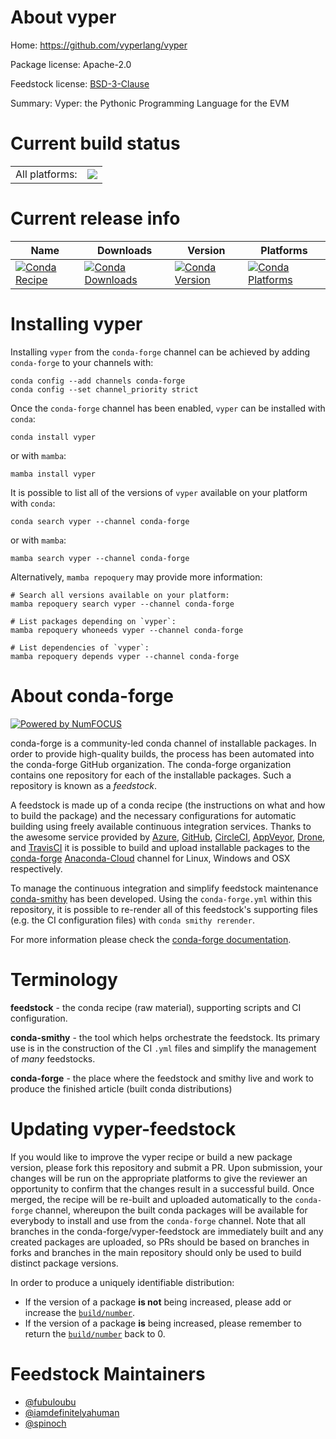 About vyper
===========

Home: https://github.com/vyperlang/vyper

Package license: Apache-2.0

Feedstock license: [BSD-3-Clause](https://github.com/conda-forge/vyper-feedstock/blob/main/LICENSE.txt)

Summary: Vyper: the Pythonic Programming Language for the EVM

Current build status
====================


<table><tr><td>All platforms:</td>
    <td>
      <a href="https://dev.azure.com/conda-forge/feedstock-builds/_build/latest?definitionId=11989&branchName=main">
        <img src="https://dev.azure.com/conda-forge/feedstock-builds/_apis/build/status/vyper-feedstock?branchName=main">
      </a>
    </td>
  </tr>
</table>

Current release info
====================

| Name | Downloads | Version | Platforms |
| --- | --- | --- | --- |
| [![Conda Recipe](https://img.shields.io/badge/recipe-vyper-green.svg)](https://anaconda.org/conda-forge/vyper) | [![Conda Downloads](https://img.shields.io/conda/dn/conda-forge/vyper.svg)](https://anaconda.org/conda-forge/vyper) | [![Conda Version](https://img.shields.io/conda/vn/conda-forge/vyper.svg)](https://anaconda.org/conda-forge/vyper) | [![Conda Platforms](https://img.shields.io/conda/pn/conda-forge/vyper.svg)](https://anaconda.org/conda-forge/vyper) |

Installing vyper
================

Installing `vyper` from the `conda-forge` channel can be achieved by adding `conda-forge` to your channels with:

```
conda config --add channels conda-forge
conda config --set channel_priority strict
```

Once the `conda-forge` channel has been enabled, `vyper` can be installed with `conda`:

```
conda install vyper
```

or with `mamba`:

```
mamba install vyper
```

It is possible to list all of the versions of `vyper` available on your platform with `conda`:

```
conda search vyper --channel conda-forge
```

or with `mamba`:

```
mamba search vyper --channel conda-forge
```

Alternatively, `mamba repoquery` may provide more information:

```
# Search all versions available on your platform:
mamba repoquery search vyper --channel conda-forge

# List packages depending on `vyper`:
mamba repoquery whoneeds vyper --channel conda-forge

# List dependencies of `vyper`:
mamba repoquery depends vyper --channel conda-forge
```


About conda-forge
=================

[![Powered by
NumFOCUS](https://img.shields.io/badge/powered%20by-NumFOCUS-orange.svg?style=flat&colorA=E1523D&colorB=007D8A)](https://numfocus.org)

conda-forge is a community-led conda channel of installable packages.
In order to provide high-quality builds, the process has been automated into the
conda-forge GitHub organization. The conda-forge organization contains one repository
for each of the installable packages. Such a repository is known as a *feedstock*.

A feedstock is made up of a conda recipe (the instructions on what and how to build
the package) and the necessary configurations for automatic building using freely
available continuous integration services. Thanks to the awesome service provided by
[Azure](https://azure.microsoft.com/en-us/services/devops/), [GitHub](https://github.com/),
[CircleCI](https://circleci.com/), [AppVeyor](https://www.appveyor.com/),
[Drone](https://cloud.drone.io/welcome), and [TravisCI](https://travis-ci.com/)
it is possible to build and upload installable packages to the
[conda-forge](https://anaconda.org/conda-forge) [Anaconda-Cloud](https://anaconda.org/)
channel for Linux, Windows and OSX respectively.

To manage the continuous integration and simplify feedstock maintenance
[conda-smithy](https://github.com/conda-forge/conda-smithy) has been developed.
Using the ``conda-forge.yml`` within this repository, it is possible to re-render all of
this feedstock's supporting files (e.g. the CI configuration files) with ``conda smithy rerender``.

For more information please check the [conda-forge documentation](https://conda-forge.org/docs/).

Terminology
===========

**feedstock** - the conda recipe (raw material), supporting scripts and CI configuration.

**conda-smithy** - the tool which helps orchestrate the feedstock.
                   Its primary use is in the construction of the CI ``.yml`` files
                   and simplify the management of *many* feedstocks.

**conda-forge** - the place where the feedstock and smithy live and work to
                  produce the finished article (built conda distributions)


Updating vyper-feedstock
========================

If you would like to improve the vyper recipe or build a new
package version, please fork this repository and submit a PR. Upon submission,
your changes will be run on the appropriate platforms to give the reviewer an
opportunity to confirm that the changes result in a successful build. Once
merged, the recipe will be re-built and uploaded automatically to the
`conda-forge` channel, whereupon the built conda packages will be available for
everybody to install and use from the `conda-forge` channel.
Note that all branches in the conda-forge/vyper-feedstock are
immediately built and any created packages are uploaded, so PRs should be based
on branches in forks and branches in the main repository should only be used to
build distinct package versions.

In order to produce a uniquely identifiable distribution:
 * If the version of a package **is not** being increased, please add or increase
   the [``build/number``](https://docs.conda.io/projects/conda-build/en/latest/resources/define-metadata.html#build-number-and-string).
 * If the version of a package **is** being increased, please remember to return
   the [``build/number``](https://docs.conda.io/projects/conda-build/en/latest/resources/define-metadata.html#build-number-and-string)
   back to 0.

Feedstock Maintainers
=====================

* [@fubuloubu](https://github.com/fubuloubu/)
* [@iamdefinitelyahuman](https://github.com/iamdefinitelyahuman/)
* [@spinoch](https://github.com/spinoch/)

